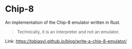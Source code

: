 # Chip-8
An implementation of the Chip-8 emulator written in Rust. 

> Technically, it is an interpreter and not an emulator.

Link: https://tobiasvl.github.io/blog/write-a-chip-8-emulator/